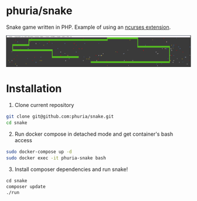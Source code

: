 # phuria/snake
Snake game written in PHP. Example of using an 
[ncurses extension](https://pecl.php.net/package/ncurses).

![Phuria snake game screen](https://github.com/phuria/snake/blob/master/doc/screen.png?raw=true)

# Installation 

1. Clone current repository

```bash
git clone git@github.com:phuria/snake.git
cd snake
```

2. Run docker compose in detached mode and get container's bash access

```bash
sudo docker-compose up -d
sudo docker exec -it phuria-snake bash 
```

3. Install composer dependencies and run snake!

```
cd snake
composer update
./run
```
